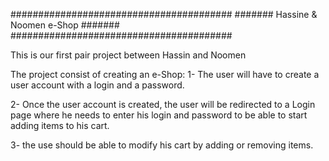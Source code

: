 ########################################
#######  Hassine & Noomen e-Shop #######
########################################

This is our first pair project between Hassin and Noomen

The project consist of creating an e-Shop:
1- The user will have to create a user account with a login and a password.

2- Once the user account is created, the user will be redirected to a Login page where he needs to enter his login and password to be able to start adding items to his cart.

3- the use should be able to modify his cart by adding or removing items.